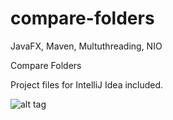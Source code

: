 # compare-folders
JavaFX, Maven, Multuthreading, NIO

Compare Folders

Project files for IntelliJ Idea included.

![alt tag](https://raw.github.com/Galya-IT/compare-folders/master/screens/screen1.png)